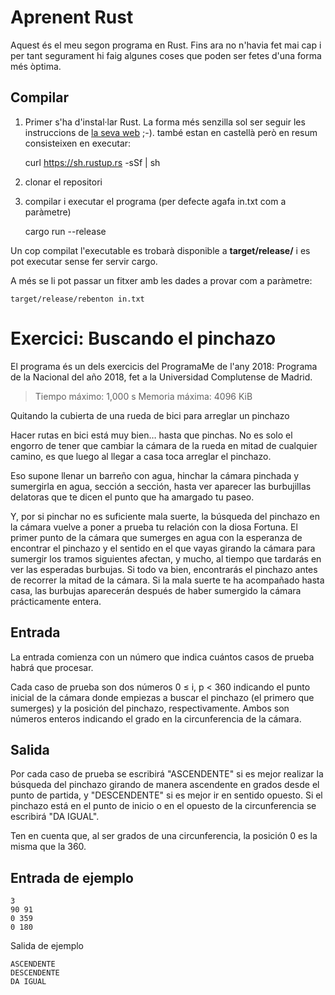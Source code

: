 # Aprenent Rust

Aquest és el meu segon programa en Rust. Fins ara no n'havia fet mai cap i per tant segurament hi faig algunes coses que poden ser fetes d'una forma més òptima.

## Compilar

1.  Primer s'ha d'instal·lar Rust. La forma més senzilla sol ser seguir les instruccions de [la seva web](https://www.rust-lang.org/es-ES/) ;-). també estan en castellà però en resum consisteixen en executar:

    curl https://sh.rustup.rs -sSf | sh

2.  clonar el repositori

3.  compilar i executar el programa (per defecte agafa in.txt com a paràmetre)

    cargo run --release

Un cop compilat l'executable es trobarà disponible a **target/release/** i es pot executar sense fer servir cargo.

A més se li pot passar un fitxer amb les dades a provar com a paràmetre:

    target/release/rebenton in.txt

# Exercici: Buscando el pinchazo

El programa és un dels exercicis del ProgramaMe de l'any 2018: Programa de la Nacional del año 2018, fet a la Universidad Complutense de Madrid.

> Tiempo máximo: 1,000 s Memoria máxima: 4096 KiB

Quitando la cubierta de una rueda de bici para arreglar un pinchazo

Hacer rutas en bici está muy bien… hasta que pinchas. No es solo el engorro de tener que cambiar la cámara de la rueda en mitad de cualquier camino, es que luego al llegar a casa toca arreglar el pinchazo.

Eso supone llenar un barreño con agua, hinchar la cámara pinchada y sumergirla en agua, sección a sección, hasta ver aparecer las burbujillas delatoras que te dicen el punto que ha amargado tu paseo.

Y, por si pinchar no es suficiente mala suerte, la búsqueda del pinchazo en la cámara vuelve a poner a prueba tu relación con la diosa Fortuna. El primer punto de la cámara que sumerges en agua con la esperanza de encontrar el pinchazo y el sentido en el que vayas girando la cámara para sumergir los tramos siguientes afectan, y mucho, al tiempo que tardarás en ver las esperadas burbujas. Si todo va bien, encontrarás el pinchazo antes de recorrer la mitad de la cámara. Si la mala suerte te ha acompañado hasta casa, las burbujas aparecerán después de haber sumergido la cámara prácticamente entera.

## Entrada

La entrada comienza con un número que indica cuántos casos de prueba habrá que procesar.

Cada caso de prueba son dos números 0 ≤ i, p < 360 indicando el punto inicial de la cámara donde empiezas a buscar el pinchazo (el primero que sumerges) y la posición del pinchazo, respectivamente. Ambos son números enteros indicando el grado en la circunferencia de la cámara.

## Salida

Por cada caso de prueba se escribirá "ASCENDENTE" si es mejor realizar la búsqueda del pinchazo girando de manera ascendente en grados desde el punto de partida, y "DESCENDENTE" si es mejor ir en sentido opuesto. Si el pinchazo está en el punto de inicio o en el opuesto de la circunferencia se escribirá "DA IGUAL".

Ten en cuenta que, al ser grados de una circunferencia, la posición 0 es la misma que la 360.

## Entrada de ejemplo

    3
    90 91
    0 359
    0 180

Salida de ejemplo

    ASCENDENTE
    DESCENDENTE
    DA IGUAL
